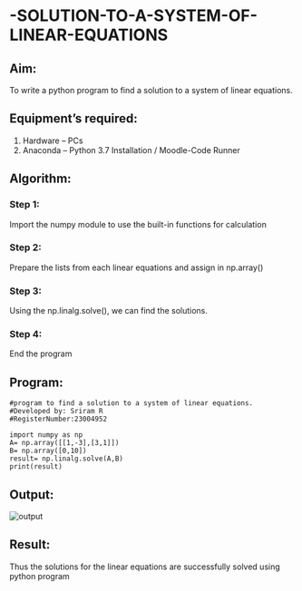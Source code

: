 # -SOLUTION-TO-A-SYSTEM-OF-LINEAR-EQUATIONS
## Aim:
To write a python program to find a solution to a system of linear equations.
## Equipment’s required:
1. 	Hardware – PCs
2. 	Anaconda – Python 3.7 Installation / Moodle-Code Runner
## Algorithm:
### Step 1: 
Import the numpy module to use the built-in functions for calculation
### Step 2: 
Prepare the lists from each linear equations and assign in np.array()
### Step 3: 
Using the np.linalg.solve(), we can find the solutions.
### Step 4: 
End the program
## Program:
```
#program to find a solution to a system of linear equations.
#Developed by: Sriram R
#RegisterNumber:23004952

import numpy as np
A= np.array([[1,-3],[3,1]])
B= np.array([0,10])
result= np.linalg.solve(A,B)
print(result)

```

## Output:
![output](https://github.com/Rsriram13/-SOLUTION-TO-A-SYSTEM-OF-LINEAR-EQUATIONS/assets/145742823/04ce7e70-e92c-42a2-abd3-148be6f44b7c)

## Result: 
Thus the solutions for the linear equations are successfully solved using python program

